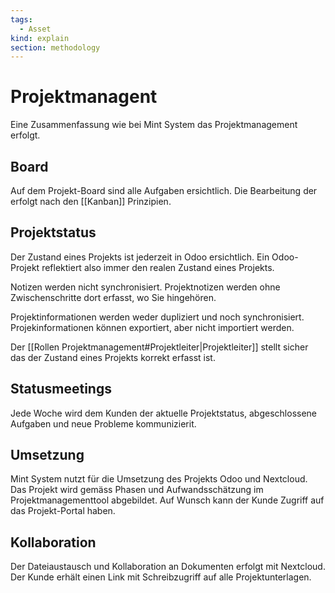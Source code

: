 ```yaml
---
tags:
  - Asset
kind: explain
section: methodology
---
```


# Projektmanagent

Eine Zusammenfassung wie bei Mint System das Projektmanagement erfolgt.

## Board

Auf dem Projekt-Board sind alle Aufgaben ersichtlich. Die Bearbeitung der erfolgt nach den [[Kanban]] Prinzipien.

## Projektstatus

Der Zustand eines Projekts ist jederzeit in Odoo ersichtlich. Ein Odoo-Projekt reflektiert also immer den realen Zustand eines Projekts.

Notizen werden nicht synchronisiert. Projektnotizen werden ohne Zwischenschritte dort erfasst, wo Sie hingehören.

Projektinformationen werden weder dupliziert und noch synchronisiert. Projekinformationen können exportiert, aber nicht importiert werden.

Der [[Rollen Projektmanagement#Projektleiter|Projektleiter]] stellt sicher das der Zustand eines Projekts korrekt erfasst ist.

## Statusmeetings

Jede Woche wird dem Kunden der aktuelle Projektstatus, abgeschlossene Aufgaben und neue Probleme kommunizierit.

## Umsetzung

Mint System nutzt für die Umsetzung des Projekts Odoo und Nextcloud. Das Projekt wird gemäss Phasen und Aufwandsschätzung im Projektmanagementtool abgebildet. Auf Wunsch kann der Kunde Zugriff auf das Projekt-Portal haben.

## Kollaboration

Der Dateiaustausch und Kollaboration an Dokumenten erfolgt mit Nextcloud. Der Kunde erhält einen Link mit Schreibzugriff auf alle Projektunterlagen.
